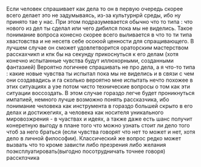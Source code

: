 Если человек спрашивает как дела то он в первую очередь скорее всего делает это не задумываясь, из-за культурнрй среды, ибо ну принято тае у нас. При этом подразумевается обычно что то типа : что нового из дел ты сделал или чего дибился пока мы не виделись. 
Такое понимание вопроса конесно скорее всего выливается в что то ти типа хвастовства и не несетв себе осоюой ценности для спращивающего. В лучшем случае он сможет удовлетворится ораторским мастерством расскахчикп и кпк бы на секунду прикоснуться к его делам (хотя конечно испытанные чувства будут иллюхорными, созданными фантазией) 
Вероятно логичнее спрашивать не про дела, а я что-то типа : какие новые чувства ты испытал пока мы не виделись и в связи с чем они создавадись и га сколько вероятно мне испытать нечто похожее в этих ситуациях а уэе потом чисто технические вопросы о том как эти ситуации воссоздать. В этом случае гораздо легче будет проникнуться импатией, немного лучше возможно понять рассказчика, ибо понимание чнловека как инструмента в гораздо большей  скрыто в его делах и достижегиях, а человека как носителя уникального мировозжрения - в чуаствах и идеях, а также даже есть шанс получит конеретную выгоду в плане того что можно узнать стоит ли дело того чтоб за него браться (если чувства говорят что нет то может и нет, хотя дело в личной философии). Классический же вопрос редко может вызвать что то кроме зависти либо презрения либо желания поэксплуатировать(выгодно посотрудничать точнее говоря) расскпзчика
